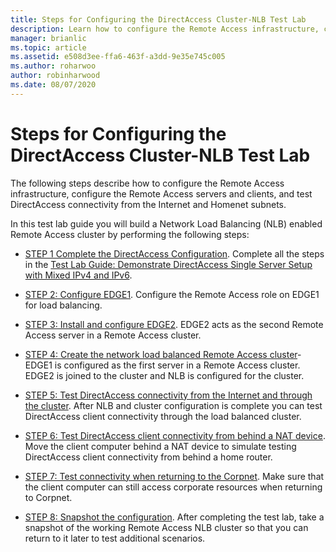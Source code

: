 ```yaml
---
title: Steps for Configuring the DirectAccess Cluster-NLB Test Lab
description: Learn how to configure the Remote Access infrastructure, configure the Remote Access servers and clients, and test DirectAccess connectivity from the Internet and Homenet subnets.
manager: brianlic
ms.topic: article
ms.assetid: e508d3ee-ffa6-463f-a3dd-9e35e745c005
ms.author: roharwoo
author: robinharwood
ms.date: 08/07/2020
---
```

# Steps for Configuring the DirectAccess Cluster-NLB Test Lab

>

The following steps describe how to configure the Remote Access infrastructure, configure the Remote Access servers and clients, and test DirectAccess connectivity from the Internet and Homenet subnets.

In this test lab guide you will build a Network Load Balancing (NLB) enabled Remote Access cluster by performing the following steps:

-   [STEP 1 Complete the DirectAccess Configuration](STEP-1-Complete-the-DirectAccess-Configuration.md). Complete all the steps in the [Test Lab Guide: Demonstrate DirectAccess Single Server Setup with Mixed IPv4 and IPv6](https://go.microsoft.com/fwlink/p/?LinkId=237004).

-   [STEP 2: Configure EDGE1](STEP-2-Configure-EDGE1.md). Configure the Remote Access role on EDGE1 for load balancing.

-   [STEP 3: Install and configure EDGE2](STEP-3-Install-and-Configure-EDGE2.md). EDGE2 acts as the second Remote Access server in a Remote Access cluster.

-   [STEP 4: Create the network load balanced Remote Access cluster](STEP-4-Create-the-Network-Load-Balanced-Remote-Access-Cluster.md)-EDGE1 is configured as the first server in a Remote Access cluster. EDGE2 is joined to the cluster and NLB is configured for the cluster.

-   [STEP 5: Test DirectAccess connectivity from the Internet and through the cluster](STEP-5-Test-DirectAccess-Connectivity-from-the-Internet-and-Through-the-Cluster.md). After NLB and cluster configuration is complete you can test DirectAccess client connectivity through the load balanced cluster.

-   [STEP 6: Test DirectAccess client connectivity from behind a NAT device](STEP-6-Test-DirectAccess-Client-Connectivity-from-Behind-a-NAT-Device.md). Move the client computer behind a NAT device to simulate testing DirectAccess client connectivity from behind a home router.

-   [STEP 7: Test connectivity when returning to the Corpnet](STEP-7-Test-Connectivity-When-Returning-to-the-Corpnet.md). Make sure that the client computer can still access corporate resources when returning to Corpnet.

-   [STEP 8: Snapshot the configuration](da-cluster-nlb-s8-snapshot.md). After completing the test lab, take a snapshot of the working Remote Access NLB cluster so that you can return to it later to test additional scenarios.



